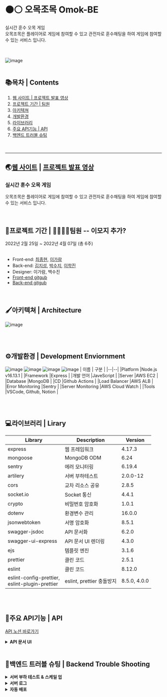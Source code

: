  # :black_circle::white_circle: 오목조목 Omok-BE 
실시간 훈수 오목 게임 <br>
오목조목은 플레이어로 게임에 참여할 수 있고 관전자로 훈수채팅을 하여 게임에 참여할 수 있는 서비스 입니다.
<br><br><br>

![image](https://user-images.githubusercontent.com/84648177/162130022-7a8879ce-532c-491a-8569-8c2c76fc4d72.png)
<br><br>

## 📚목차   |  Contents
1. [웹 사이트 | 프로젝트 발표 영상](#오목조목은)
2. [프로젝트 기간 | 팀원](#프로젝트-기간)
3. [아키텍쳐](#아키텍쳐--architecture)
4. [개발환경](#개발환경--development-enviornment)
5. [라이브러리](#라이브러리--lirary)
6. [주요 API기능 | API](#주요-api기능--api)
7. [백엔드 트러블 슈팅](#백엔드-트러블-슈팅--backend-trouble-shooting)
<br><br><br>

---

## 🌏[웹 사이트](https://omogjomog.com/) |  [프로젝트 발표 영상](https://youtu.be/uGsDLXacve4)
### **실시간 훈수 오목 게임** <br>
오목조목은 플레이어로 게임에 참여할 수 있고 관전자로 훈수채팅을 하여 게임에 참여할 수 있는 서비스 입니다.
<br><br><br>

## 📆프로젝트 기간  |  👨‍👩‍👧‍👧팀원  -- 이모지 추가? 
2022년 2월 25일 ~ 2022년 4월 07일 (총 6주)
<br><br>

* Front-end: [최종현](https://github.com/fatchoi3), [이가람](https://github.com/devmagrfs)
* Back-end: [김지성](https://github.com/jableee), [박수지](https://github.com/suzyp0223), [이학진](https://github.com/Haksae90)
* Designer: 이가람, 백수진
* [Front-end gitgub](https://github.com/fatchoi3/omog.git)
* [Back-end gitgub](https://github.com/Omok-BE/Omok-BE.git)
<br><br><br>

## 🖌️아키텍쳐  |  Architecture
![image](https://user-images.githubusercontent.com/84648177/162151194-238465bb-7c57-4096-a9e2-94986272f0c4.png)

<br><br>

## ⚙️개발환경  |  Development Enviornment
![image](https://user-images.githubusercontent.com/84648177/162178084-1b9f830b-36c8-4a1b-8fee-d20d3fb41244.png)
![image](https://user-images.githubusercontent.com/84648177/162178154-5d51bab6-27c0-4e03-b47e-1a41ddb38d68.png)
![image](https://user-images.githubusercontent.com/84648177/162159039-b926d31a-4533-43cf-a024-4a28369fc618.png)
![image](https://user-images.githubusercontent.com/84648177/162159055-af51d57b-7757-4cc9-a47d-1c847010bd6b.png)
| 이름 | 구분 |
|--|--|
|Platform |Node.js v16.13.1 |
|Framework |Express |
|개발 언어 |JaveScript |
|Server |AWS EC2 |
|Database |MongoDB |
|CD |Github Actions |
|Load Balancer |AWS ALB |
|Error Monitoring |Sentry |
|Server Monitoring |AWS Cloud Watch |
|Tools |VSCode, Github, Notion | 

<br><br>

## 💻라이브러리  |  Lirary
| Library | Description | Version |
|--|--|--|
|express |웹 프레임워크 |4.17.3 |
|mongoose|MongoDB ODM |6.24 |
|sentry |에러 모니터링 |6.19.4 |
|artilery |서버 부하테스트 |2.0.0-12 |
|cors |교차 리소스 공유 |2.8.5 |
|socket.io |Socket 통신 |4.4.1 |
|crypto |비밀번호 암호화 |1.0.1 |
|dotenv |환경변수 관리 |16.0.0 |
|jsonwebtoken |서명 암호화 |8.5.1 |
|swagger-jsdoc |API 문서화 |6.2.0 |
|swagger-ui-express |API 문서 UI 렌더링 |4.3.0 |
|ejs |템플릿 엔진 |3.1.6 | 
|prettier |클린 코드 |2.5.1 |
|eslint |클린 코드 |8.12.0  |
|eslint-config-prettier,<br> eslint-plugin-prettier |eslint, prettier 충돌방지 |8.5.0, 4.0.0 |

<br><br>

## 📣주요 API기능  |  API
[API 노션 바로가기](https://www.notion.so/API-6d0bc66baee54f9fb606ccb0970a2323)
<details> 
 <summary><strong> API 문서 UI </strong></summary>
 <div markdown="1">
  <br>  
  
  ![api1](https://user-images.githubusercontent.com/84648177/162184073-61e41551-7e2f-4af8-a236-b051cf3a03b8.JPG)

  ![api2](https://user-images.githubusercontent.com/84648177/162184095-bc7b0e50-5b13-4b9c-846d-58d7c690e89c.JPG)

  ![api3](https://user-images.githubusercontent.com/84648177/162184118-423934a6-a49e-4009-8617-76194a57e5dc.JPG)

  ![api4](https://user-images.githubusercontent.com/84648177/162184129-2fa12faf-8da8-49a2-b87b-2bc4c33b669d.JPG)
</div>
</details>
<br>

## 🎯백엔드 트러블 슈팅  |  Backend Trouble Shooting
<details>
<summary><strong> 서버 부하 테스트 & 스케일 업 </strong></summary>
 <br>
 <ul>
   <li><strong>상황</strong>
    <p> 유저 테스트 중 무한 채팅으로 인한 서버 과부하가 발생하여, DB가 정상 작동을 안하는 문제 발생
   <li><strong>해결 방안</strong> 
    <p> 내부 논의를 통해 무한 채팅은 FE에서 해결하기로 하였으나, 적어도 70명이 동시에 플레이 가능한 서버가 필요할 것으로 판단되어 스케일 업 하기로 결정
   <li><strong>결과</strong> 
    <p> 스케일 업하여 서버 부하 테스트를 진행하였고, 100명까지는 서비스가 충분히 가능하다고 판단되어 해당 사양으로 무리없이 운영함
 </ul>
</details>

<details> 
<summary><strong> 서버 로그 </strong></summary>

</details>


<details> 
 <summary><strong> 자동 배포 </strong></summary>
 <br>
 <ul>
  <li><strong>상황 1.</strong>
  <p> 배포하여 서비스를 운영하다보니 버그나 기능을 수정하여도, 즉시 배포하기가 어려움
  <li><strong>해결 방안</strong>
  <p> 소켓이 중심이 되고, 포인트와 승패가 민감한 게임이라 무중단 배포도 현재 서비스에 맞는 배포 방식이 아니라고 판단됨
  <li><strong>결과</strong>
  <p> 사용자가 거의 없는 시간이 새벽 4시경이었고, 해당 시간대에 자동 배포하여 업데이트하는 것으로 문제를 해결할 수 있다고 판단하였고, 여러 자동 배포 시스템 중에 전반적으로 효율적인 Github Actions를 사용하기로함
 <br><br>
 <li><strong>상황 2.</strong>  
  <p> Github Actions를 테스트하던 중, actions schedule의 실행 딜레이가 있음을 알게되었고, 실제로 이슈가 있음을 발견함
 <li><strong>해결 방안</strong>
  <p> 평균 대략 10분 정도 딜레이가 발생하지만, 시간대상 큰 무리가 없을 것으로 판단되어, 서버에 공식적으로 새벽 4:00-4:30을 서버 업데이트 시간으로 공지하고 자동배포 개시함
 
 </ul>
</details>


 



<br><br><br>


